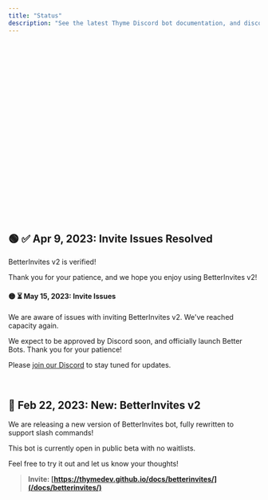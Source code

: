 ```yaml
---
title: "Status"
description: "See the latest Thyme Discord bot documentation, and discover/add new Thyme bots and services. Check Thyme bot status, uptime, and downtime notifications."
---
```


<div style="min-height:22rem">
<Status-BotCount />
</div>

## 🟢 ✅ Apr 9, 2023: **Invite Issues Resolved**

BetterInvites v2 is verified!

Thank you for your patience, and we hope you enjoy using BetterInvites v2!


#### 🟡 ⏳ May 15, 2023: **Invite Issues**

We are aware of issues with inviting BetterInvites v2. We've reached capacity again.

We expect to be approved by Discord soon, and officially launch Better Bots. Thank you for your patience!

Please [join our Discord](/discord) to stay tuned for updates.

<br />

## 📣 Feb 22, 2023: **New: BetterInvites v2**

We are releasing a new version of BetterInvites bot, fully rewritten to support slash commands!

This bot is currently open in public beta with no waitlists.

Feel free to try it out and let us know your thoughts!

> **Invite: [https://thymedev.github.io/docs/betterinvites/](/docs/betterinvites/)**

<br />
